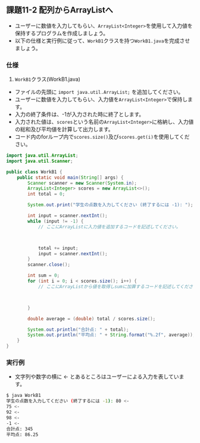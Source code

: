 ## 課題11-2 配列からArrayListへ

- ユーザーに数値を入力してもらい、`ArrayList<Integer>`を使用して入力値を保持するプログラムを作成しましょう。
- 以下の仕様と実行例に従って、`WorkB1`クラスを持つ`WorkB1.java`を完成させましょう。

### 仕様

1. `WorkB1`クラス(WorkB1.java)

- ファイルの先頭に `import java.util.ArrayList;` を追加してください。
- ユーザーに数値を入力してもらい、入力値を`ArrayList<Integer>`で保持します。
- 入力の終了条件は、-1が入力された時に終了とします。
- 入力された値は、`scores`という名前の`ArrayList<Integer>`に格納し、入力値の総和及び平均値を計算して出力します。
- コード内のforループ内で`scores.size()`及び`scores.get(i)`を使用してください。

```java
import java.util.ArrayList;
import java.util.Scanner;

public class WorkB1 {
    public static void main(String[] args) {
        Scanner scanner = new Scanner(System.in);
        ArrayList<Integer> scores = new ArrayList<>();
        int total = 0;

        System.out.print("学生の点数を入力してください (終了するには -1): ");

        int input = scanner.nextInt();
        while (input != -1) {
            // ここにArrayListに入力値を追加するコードを記述してください。



            total += input;
            input = scanner.nextInt();
        }
        scanner.close();

        int sum = 0;
        for (int i = 0; i < scores.size(); i++) {
            // ここにArrayListから値を取得しsumに加算するコードを記述してください。



        }

        double average = (double) total / scores.size();

        System.out.println("合計点: " + total);
        System.out.println("平均点: " + String.format("%.2f", average));
    }
}
```

### 実行例

- 文字列や数字の横に <- とあるところはユーザーによる入力を表しています。

```sh
$ java WorkB1
学生の点数を入力してください (終了するには -1): 80 <- 
75 <-
92 <-
98 <-
-1 <-
合計点: 345
平均点: 86.25
```